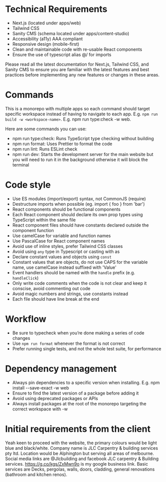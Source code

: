 # Technical Requirements

- Next.js (located under apps/web)
- Tailwind CSS
- Sanity CMS (schema located under apps/content-studio)
- Accessibility (a11y) AAA compliant
- Responsive design (mobile-first)
- Clean and maintainable code with re-usable React components
- Ensure the use of typescript alias @/ for imports

Please read all the latest documentation for Next.js, Tailwind CSS, and Sanity CMS to ensure you are familiar with the latest features and best practices before implementing any new features or changes in these areas.

# Commands

This is a monorepo with multiple apps so each command should target specific workspace instead of 
having to navigate to each app.
E.g. `npm run build -w <workspace-name>`. E.g. npm run type:check -w web.

Here are some commands you can use:

- npm run type:check: Runs TypeScript type checking without building
- npm run format: Uses Prettier to format the code
- npm run lint: Runs ESLint check
- npm run dev: Starts the development server for the main website but you will need to run it in the background otherwise it will block the terminal

# Code style

- Use ES modules (import/export) syntax, not CommonJS (require)
- Destructure imports when possible (eg. import { foo } from 'bar')
- React components should be functional components
- Each React component should declare its own prop types using TypeScript within the same file
- React component files should have constants declared outside the component function
- Use camelCase for variable and function names
- Use PascalCase for React component names
- Avoid use of inline styles, prefer Tailwind CSS classes
- Avoid using `any` type in Typescript or casting with as
- Declare constant values and objects using `const`
- Constant values that are objects, do not use CAPS for the variable name, use camelCase instead suffixed with 'Value'
- Event handlers should be named with the `handle` prefix (e.g. `handleClick`)
- Only write code comments when the code is not clear and keep it conscise, avoid commenting out code
- Avoid magic numbers and strings, use constants instead
- Each file should have line break at the end

# Workflow

- Be sure to typecheck when you’re done making a series of code changes
- Use `npm run format` whenever the format is not correct
- Prefer running single tests, and not the whole test suite, for performance

# Dependency management

- Always pin dependencies to a specific version when installing. E.g. npm install --save-exact -w web
- Ensure to find the latest version of a package before adding it
- Avoid using deprecated packages or APIs
- Always install packages at the root of the monorepo targeting the correct workspace with -w <workspace-name>

# Initial requirements from the client

Yeah keen to proceed with the website, the primary colours would be light blue and black/white.
Company name is JLC Carpentry & building services pty ltd. Location would be Alphington but serving all areas of melbourne.
Social media links are @Jlcbuilding and facebook JLC carpentry & Building services. https://g.co/kgs/ZxMwn9o is my google business link. Basic services are Decks, pergolas, walls, doors, cladding, general renovations (bathroom and kitchen renos).
